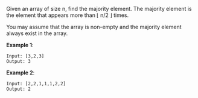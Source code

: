 Given an array of size n, find the majority element. The majority element is the element that appears more than ⌊ n/2 ⌋ times.

You may assume that the array is non-empty and the majority element always exist in the array.

**Example 1**:
```
Input: [3,2,3]
Output: 3
```
**Example 2**:
```
Input: [2,2,1,1,1,2,2]
Output: 2
```